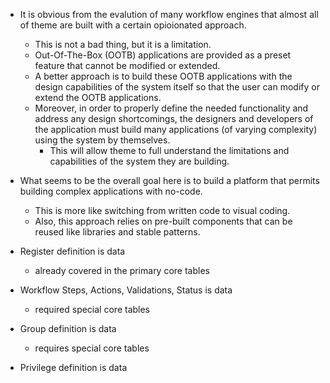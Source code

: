 - It is obvious from the evalution of many workflow engines that almost all of theme are built with a certain opioionated approach.
	- This is not a bad thing, but it is a limitation.
	- Out-Of-The-Box (OOTB) applications are provided as a preset feature that cannot be modified or extended.
	- A better approach is to build these OOTB applications with the design capabilities of the system itself so that the user can modify or extend the OOTB applications.
	- Moreover, in order to properly define the needed functionality and address any design shortcomings, the designers and developers of the application must build many applications (of varying complexity) using the system by themselves.
		- This will allow theme to full understand the limitations and capabilities of the system they are building.

- What seems to be the overall goal here is to build a platform that permits building complex applications with no-code.
	- This is more like switching from written code to visual coding.
	- Also, this approach relies on pre-built components that can be reused like libraries and stable patterns.

- Register definition is data
	- already covered in the primary core tables
- Workflow Steps, Actions, Validations, Status is data
	- required special core tables
- Group definition is data
	- requires special core tables
- Privilege definition is data
